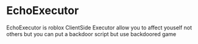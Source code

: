 # EchoExecutor
EchoExecutor is roblox ClientSide Executor allow you to affect youself not others but you can put a backdoor script but use backdoored game
